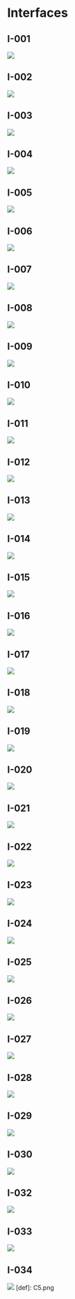 # Interfaces

## I-001
![](c1.png)

## I-002
![](C2.png)

## I-003
![](c3.png)

## I-004
![](c4.png)

## I-005
![](C5.png)

## I-006
![](C6.png)

## I-007
![](AceptarSolicitud.png)

## I-008
![](Actualización.png)

## I-009
![](AprobarSolicitud.png)

## I-010
![](Brindar_beneficio.png)

## I-011
![](ED1.png)

## I-012
![](ED2.png)

## I-013
![](ED3.png)

## I-014
![](ED4.png)

## I-015
![](ED5.png)

## I-016
![](ED6.png)

## I-017
![](ED7.png)

## I-018
![](ED8.png)

## I-019
![](ED9.png)

## I-020
![](GenerarReportes.png)

## I-021
![](Preselección.png)

## I-022
![](Programar_pago.png)

## I-023
![](Reclutamientoparte2.png)

## I-024
![](Reclutamientoparte1.png)

## I-025
![](Registrar_beneficio.png)

## I-026
![](RegistroAsistencia.png)

## I-027
![](SelecciónFinal.png)

## I-028
![](SolicitarCapacitación.png)

## I-029
![](SolicitudFalta.png)

## I-030
![](LlenadoDatos.jpg)

## I-032
![](GenerarVacante.jpg)

## I-033
![](ProgramarEntrevista.jpg)

## I-034
![](ResultadoEntrevista.jpg)
[def]: C5.png
